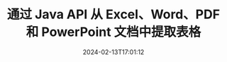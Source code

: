 ---
############################# Static ############################
layout: "auto-gen-parser"
date: 2024-02-13T17:01:12
draft: false
otherformats: 

############################# Head ############################
head_title: "通过 Java API 从 PDF、DOCX、PPTX、XLSX、EPUB 等中提取表"
head_description: "GroupDocs.Parser Java API 使程序员能够从 PDF、DOC、DOCX、PPT、PPTX、EML、MSG、XLS、XLSX、CSV 中提取表格、ODT、RTF 以及 Java 应用程序内的许多其他文档类型。"

############################# Header ############################
title: "通过 Java API 从 Excel、Word、PDF 和 PowerPoint 文档中提取表格"
description: "GroupDocs.Parser Java API 允许程序员从 PDF、DOC、DOCX、PPT、PPTX、EML、MSG、XLS、XLSX、CSV 中提取表、ODT、RTF 和 EPUB 文档或页面。"
bg_image: "https://cms.admin.containerize.com/templates/aspose/App_Themes/V3/images/bg/header1.png"
bg_overlay: false
button:
    enable: true
    icon: "fas fa-arrow-down"
    label: "下载免费试用版"
    link: "https://downloads.groupdocs.com/parser/java"

############################# SubMenu ############################
submenu:
    enable: true

    left:
        img_alt: "GroupDocs.Parser for Java"
        image: "https://cms.admin.containerize.com/templates/groupdocs/images/product-logos/90x90-noborder/groupdocs-parser-java.png"
        product: "GroupDocs.Parser"
        platform: "Java"

    middle:
        button:

            # button loop
            - link: "https://apireference.groupdocs.com/parser/java"
              text: "API参考"

            # button loop
            - link: "https://github.com/groupdocs-parser"
              text: "代码示例"

            # button loop
            - link: "https://products.groupdocs.app/parser/family"
              text: "现场演示"

            # button loop
            - link: "https://purchase.groupdocs.com/pricing/parser/java"
              text: "价钱"

    right:
        link_download: "https://downloads.groupdocs.com/parser"
        link_learn: "https://docs.groupdocs.com/parser/java"
        link_buy: "https://purchase.groupdocs.com"

############################# About ############################
about:
    enable: true
    title: "如何通过 Java API 从 CHM 文件中提取表？"
    content: |
        表是按行和列排列的单元格的集合。表格在存储和组织详细或复杂的数据方面发挥着非常重要的作用，使用户可以轻松阅读和查看数据。表格的使用方式有多种，例如制作列表、比较信息、对齐数据、对信息进行分组、突出显示数据中的趋势或模式等等。 GroupDocs.Parser for Java 是一个实用的 API，允许软件程序员开发从各种受支持的文档格式中提取表格、文本和图像的解决方案，例如 PDF、电子邮件、电子书、Word (DOC、{ 318})、PowerPoint (PPT、PPTX)、Excel (XLS、XLSX)、电子邮件 (EML、MSG) 格式等等。 Java API 包含一些用于处理表格的重要功能，例如从文档中提取所有表格、从特定页面提取表格、获取表格单元格数据、获取表格行数和列数、获取行高、打印表格的数据以及更多。
        
        

############################# Steps ############################
steps:
    enable: true
    title_left: "从 Java 中的 CHM 中提取表"
    content_left: |
        [GroupDocs.Parser for Java](/zh/parser/java/) 让 Java 开发者只需执行几个简单的步骤即可轻松从 CHM 文件中提取表。
        
        * 实例化初始文档的 [Parser](https://reference.groupdocs.com/parser/java/com.groupdocs.parser/parser/) 对象；
        * 检查文档是否支持表格提取；
        * 实例化 [PageTableAreaOptions](https://reference.groupdocs.com/parser/java/com.groupdocs.parser.options/pagetableareaoptions/) 和 [TemplateTableLayout](https://reference.groupdocs.com/parser/java/com.groupdocs.parser.templates/templatetablelayout/) 类来设置表的布局
        * 调用 [getTables](https://reference.groupdocs.com/parser/java/com.groupdocs.parser/parser/#getTables-com.groupdocs.parser.options.PageTableAreaOptions-) 方法并获取 [PageTableArea](https://reference.groupdocs.com/parser/java/com.groupdocs.parser.data/pagetablearea/) 对象；

    title_right: "了解有关表提取的更多信息"
    content_right: |
        * <a href="https://docs.groupdocs.com/parser/java/extract-tables-from-document/">如何从文档中提取表格</a>
        * <a href="https://docs.groupdocs.com/parser/java/extract-tables-from-document-page/">如何从文档页面中提取表格</a>
 
    code: |
     {{% parser/additional-styles %}}
     {{< parser/code-parser title="如何使用 Java 示例代码从 CHM 文件中提取表">}}

        ```java    
        // 使用 GroupDocs.Parser API 从 CHM 文件中提取表
        // 创建 Parser 类的实例
        try (Parser parser = new Parser(Constants.SampleInvoicePagesPdf)) {
            // 检查文档是否支持表格提取
            if (!parser.getFeatures().isTables()) {
                System.out.println("文档不支持表格提取。");
                return;
            }
            // 创建表格布局
            TemplateTableLayout layout = new TemplateTableLayout(
                    java.util.Arrays.asList(new Double[]{50.0, 95.0, 275.0, 415.0, 485.0, 545.0}),
                    java.util.Arrays.asList(new Double[]{325.0, 340.0, 365.0, 395.0}));
            // 创建表提取选项
            PageTableAreaOptions options = new PageTableAreaOptions(layout);
            // 从文档中提取表格。
            Iterable<PageTableArea> tables = parser.getTables(options);
            // 迭代表
            for (PageTableArea t : tables) {
                // 迭代行
                for (int row = 0; row < t.getRowCount(); row++) {
                    // 迭代列
                    for (int column = 0; column < t.getColumnCount(); column++) {
                        // 获取表格单元格
                        PageTableAreaCell cell = t.getCell(row, column);
                        if (cell != null) {
                            // 打印表格单元格文本
                            System.out.print(cell.getText());
                            System.out.print(" | ");
                        }
                    }
                    System.out.println();
                }
                System.out.println();
            }
        }
        ```
     {{< /parser/code-parser >}}

############################# More ############################
more:
    enable: true
    title_left: "系统要求"
    content_left: |
        GroupDocs.Parser for Java 所有主要平台和操作系统均支持 API。在执行下面的代码之前，请确保您的系统上安装了以下先决条件。
        
        * 操作系统：Microsoft Windows、Linux、MacOS
        * 开发环境：NetBeans, Intellij IDEA, Eclipse, etc.
        * 构架
        * 从 [Maven](https://repository.groupdocs.com/webapp/#/artifacts/browse/tree/General/repo/com/groupdocs/groupdocs-parser) 下载最新版本的 GroupDocs.Parser for Java

    title_right: "为什么使用GroupDocs.Parser for Java"
    content_right: |
        * 支持从任何支持的文档中提取纯文本    
        * 通过用户定义的模板解析文档    
        * 全面支持结构化文本提取    
        * 通过关键字和正则表达式进行文本搜索    
        * 提取格式化文本、元数据、图像、容器和附件    
        * 提取某些支持的文档格式的目录    
        * 从 PDF 文档解析表单数据    
        * 从文档中提取超链接   

############################# About Formats ############################
about_formats:
    enable: true

############################# More Formats ############################
more_formats:
    enable: true
    title: "从其他文档格式中提取表格"
    content: |
        Java 针对文件格式和图像的文档解析和表格提取 API。提取一些流行文件格式的数据，如下所述。

############################# Back to top ###############################
back_to_top:
    enable: true
---